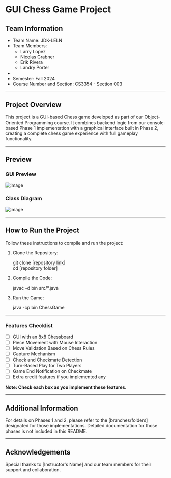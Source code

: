 # GUI Chess Game Project

## Team Information

- Team Name: JDK-LELN
- Team Members:
  - Larry Lopez
  - Nicolas Grabner
  - Erik Rivera
  - Landry Porter
- 
- Semester: Fall 2024
- Course Number and Section: CS3354 - Section 003

---

## Project Overview
This project is a GUI-based Chess game developed as part of our Object-Oriented Programming course. It combines backend logic from our console-based Phase 1 implementation with a graphical interface built in Phase 2, creating a complete chess game experience with full gameplay functionality.

---

## Preview

### GUI Preview
![image](https://git.txstate.edu/xnm5/JDK-LELN-GUI/assets/4226/035f84be-a5c3-45a0-ae68-973eb1fb109b)




### Class Diagram
![image](https://git.txstate.edu/xnm5/JDK-LELN-GUI/assets/4226/14dd1231-fd83-4459-9cec-4e82561dc6df)


--- 

## How to Run the Project

Follow these instructions to compile and run the project:

1. Clone the Repository:

    git clone [[repository link]](https://git.txstate.edu/xnm5/JDK-LELN-GUI.git) <br>
    cd [repository folder]


2. Compile the Code:<br>

    javac -d bin src/*.java


3. Run the Game:

    java -cp bin ChessGame

---

### Features Checklist

- [ ] GUI with an 8x8 Chessboard
- [ ] Piece Movement with Mouse Interaction
- [ ] Move Validation Based on Chess Rules
- [ ] Capture Mechanism
- [ ] Check and Checkmate Detection
- [ ] Turn-Based Play for Two Players
- [ ] Game End Notification on Checkmate
- [ ] Extra credit features if you implemented any

**Note: Check each box as you implement these features.**

---

## Additional Information

For details on Phases 1 and 2, please refer to the [branches/folders] designated for those implementations. Detailed documentation for those phases is not included in this README.

--- 

## Acknowledgements

Special thanks to [Instructor's Name] and our team members for their support and collaboration.
